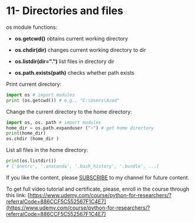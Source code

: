 # 11- Directories and files

os module functions:

* **os.getcwd()** obtains current working directory
    
* **os.chdir(dir)** changes current working directory to dir
    
* **os.listdir(dir=".")** list files in directory dir
    
* **os.path.exists(path)** checks whether path exists
    

Print current directory:

```python
import os # import modules
print (os.getcwd()) # e.g., "C:\Users\Azad"
```

Change the current directory to the home directory:

```python
import os, os. path # import modules
home_dir = os.path.expanduser ("~") # get home directory
print(home_dir)
os.chdir (home_dir )
```

List all files in the home directory:

```python
print(os.listdir()) 
# ['$netrc', '.anaconda', '.bash_history', '.bundle', ...]
```

If you like the content, please [SUBSCRIBE](https://www.youtube.com/channel/UCpbWlHEqBSnJb6i4UemXQpA?sub_confirmation=1) to my channel for future content.

To get full video tutorial and certificate, please, enroll in the course through this link: [https://www.udemy.com/course/python-for-researchers/?referralCode=886CCF5C552567F1C4E7](https://www.udemy.com/course/python-for-researchers/?referralCode=886CCF5C552567F1C4E7)
